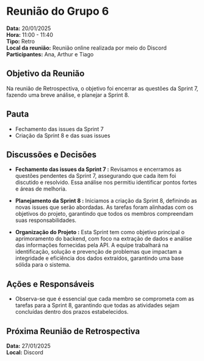 # Reunião do Grupo 6

**Data:** 20/01/2025   
**Hora:** 11:00 - 11:40  
**Tipo:** Retro  
**Local da reunião:** Reunião online realizada por meio do Discord  
**Participantes:** Ana, Arthur e Tiago 

## Objetivo da Reunião
Na reunião de Retrospectiva, o objetivo foi encerrar as questões da Sprint 7, fazendo uma breve análise, e planejar a Sprint 8.

## Pauta
- Fechamento das issues da Sprint 7
- Criação da Sprint 8 e das suas issues

## Discussões e Decisões

- **Fechamento das issues da Sprint 7 :**
Revisamos e encerramos as questões pendentes da Sprint 7, assegurando que cada item foi discutido e resolvido. Essa análise nos permitiu identificar pontos fortes e áreas de melhoria.

- **Planejamento da Sprint 8 :**
Iniciamos a criação da Sprint 8, definindo as novas issues que serão abordadas. As tarefas foram alinhadas com os objetivos do projeto, garantindo que todos os membros compreendam suas responsabilidades.

- **Organização do Projeto :**
Esta Sprint tem como objetivo principal o aprimoramento do backend, com foco na extração de dados e análise das informações fornecidas pela API. A equipe trabalhará na identificação, solução e prevenção de problemas que impactam a integridade e eficiência dos dados extraídos, garantindo uma base sólida para o sistema.

## Ações e Responsáveis

- Observa-se que é essencial que cada membro se comprometa com as tarefas para a Sprint 8, garantindo que todas as atividades sejam concluídas dentro dos prazos estabelecidos.

## Próxima Reunião de Retrospectiva
**Data:** 27/01/2025  
**Local:** Discord